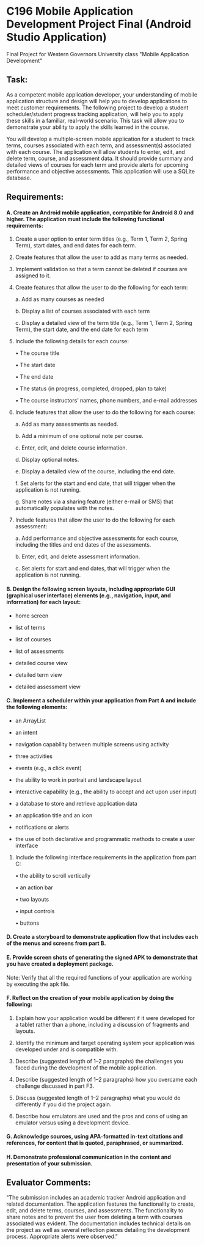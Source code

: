 # C196 Mobile Application Development Project Final (Android Studio Application)

Final Project for Western Governors University class "Mobile Application Development"

## Task:

As a competent mobile application developer, your understanding of mobile application structure and design will help you to develop applications to meet customer requirements. The following project to develop a student scheduler/student progress tracking application, will help you to apply these skills in a familiar, real-world scenario. This task will allow you to demonstrate your ability to apply the skills learned in the course.

You will develop a multiple-screen mobile application for a student to track terms, courses associated with each term, and assessment(s) associated with each course. The application will allow students to enter, edit, and delete term, course, and assessment data. It should provide summary and detailed views of courses for each term and provide alerts for upcoming performance and objective assessments. This application will use a SQLite database.

## Requirements:

#### A.  Create an Android mobile application, compatible for Android 8.0 and higher. The application must include the following functional requirements:

1.  Create a user option to enter term titles (e.g., Term 1, Term 2, Spring Term), start dates, and end dates for each term.

2.  Create features that allow the user to add as many terms as needed.

3.  Implement validation so that a term cannot be deleted if courses are assigned to it.

4.  Create features that allow the user to do the following for each term:

    a.  Add as many courses as needed

    b.  Display a list of courses associated with each term

    c.  Display a detailed view of the term title (e.g., Term 1, Term 2, Spring Term), the start date, and the end date for each term

5.  Include the following details for each course:

    •  The course title

    •  The start date

    •  The end date

    •  The status (in progress, completed, dropped, plan to take)

    •  The course instructors’ names, phone numbers, and e-mail addresses 

6.  Include features that allow the user to do the following for each course:

    a.  Add as many assessments as needed.

    b.  Add a minimum of one optional note per course.

    c.  Enter, edit, and delete course information.

    d.  Display optional notes.

    e.  Display a detailed view of the course, including the end date.

    f.  Set alerts for the start and end date, that will trigger when the application is not running.

    g.  Share notes via a sharing feature (either e-mail or SMS) that automatically populates with the notes.

7.  Include features that allow the user to do the following for each assessment:

    a.  Add performance and objective assessments for each course, including the titles and end dates of the assessments.

    b.  Enter, edit, and delete assessment information.

    c.  Set alerts for start and end dates, that will trigger when the application is not running.
    
#### B.  Design the following screen layouts, including appropriate GUI (graphical user interface) elements (e.g., navigation, input, and information) for each layout:

  -  home screen

  -  list of terms

  -  list of courses
  
  -  list of assessments

  -  detailed course view

  -  detailed term view

  -  detailed assessment view

#### C.  Implement a scheduler within your application from Part A and include the following elements:

  -  an ArrayList

  -  an intent

  -  navigation capability between multiple screens using activity

  -  three activities

  -  events (e.g., a click event)

  -  the ability to work in portrait and landscape layout

  -  interactive capability (e.g., the ability to accept and act upon user input)

  -  a database to store and retrieve application data

  -  an application title and an icon

  -  notifications or alerts

  -  the use of both declarative and programmatic methods to create a user interface
 

1.  Include the following interface requirements in the application from part C:

    •  the ability to scroll vertically

    •  an action bar

    •  two layouts

    •  input controls

    •  buttons
    
#### D.  Create a storyboard to demonstrate application flow that includes each of the menus and screens from part B.
 

#### E.  Provide screen shots of generating the signed APK to demonstrate that you have created a deployment package.
 

Note: Verify that all the required functions of your application are working by executing the apk file.
 

#### F.  Reflect on the creation of your mobile application by doing the following:

1.  Explain how your application would be different if it were developed for a tablet rather than a phone, including a discussion of fragments and layouts.

2.  Identify the minimum and target operating system your application was developed under and is compatible with.

3.  Describe (suggested length of 1–2 paragraphs) the challenges you faced during the development of the mobile application.

4.  Describe (suggested length of 1–2 paragraphs) how you overcame each challenge discussed in part F3.

5.  Discuss (suggested length of 1–2 paragraphs) what you would do differently if you did the project again.

6.  Describe how emulators are used and the pros and cons of using an emulator versus using a development device.
 

#### G.  Acknowledge sources, using APA-formatted in-text citations and references, for content that is quoted, paraphrased, or summarized.
 

#### H.  Demonstrate professional communication in the content and presentation of your submission.

## Evaluator Comments:

"The submission includes an academic tracker Android application and related documentation. The application features the functionality to create, edit, and delete terms, courses, and assessments. The functionality to share notes and to prevent the user from deleting a term with courses associated was evident. The documentation includes technical details on the project as well as several reflection pieces detailing the development process. Appropriate alerts were observed."
